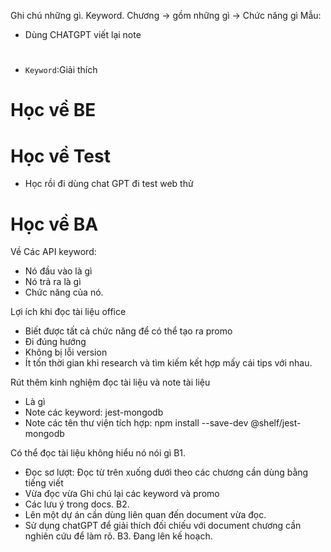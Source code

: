 Ghi chú những gì.
Keyword.
Chương -> gồm những gì -> Chức năng gì
Mẫu:
- Dùng CHATGPT viết lại note
#
##
- `Keyword`:Giải thích

# Học về BE
# Học về Test
- Học rồi đi dùng chat GPT đi test web thử
# Học về BA


Về Các API keyword:
- Nó đầu vào là gì
- Nó trả ra là gì
- Chức năng của nó.


Lợi ích khi đọc tài liệu office
- Biết được tất cả chức năng để có thể tạo ra promo
- Đi đúng hướng
- Không bị lỗi version
- Ít tốn thời gian khi research và tìm kiếm kết hợp mấy cái tips với nhau.


Rút thêm kinh nghiệm đọc tài liệu và note tài liệu
- Là gì
- Note các keyword: jest-mongodb
- Note các tên thư viện tích hợp: npm install --save-dev @shelf/jest-mongodb


Có thể đọc tài liệu không hiểu nó nói gì
B1.
- Đọc sơ lượt: Đọc từ trên xuống dưới theo các chương cần dùng bằng tiếng viết
- Vừa đọc vừa Ghi chú lại các keyword và promo
- Các lưu ý trong docs.
B2.
- Lên một dự án cần dùng liên quan đến document vừa đọc.
- Sử dụng chatGPT để giải thích đối chiếu với document chương cần nghiên cứu để làm rõ.
B3. Đang lên kế hoạch.